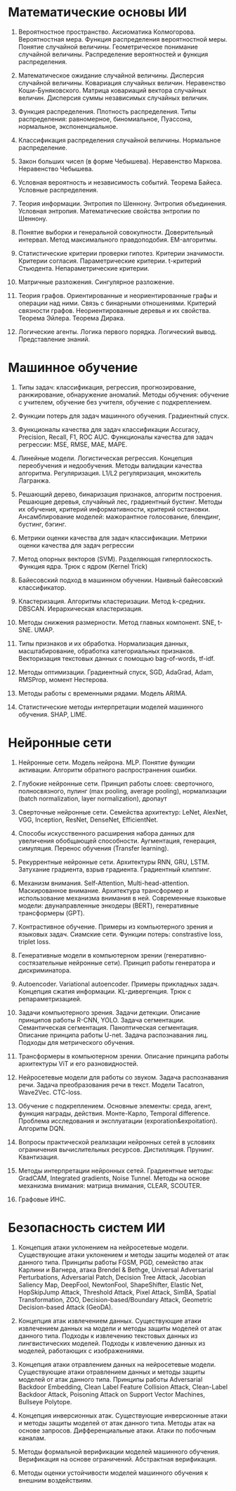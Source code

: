 # Математические основы ИИ 

1.	Вероятностное пространство. Аксиоматика Колмогорова. Вероятностная мера. Функция распределения вероятностной меры. Понятие случайной величины. Геометрическое понимание случайной величины. Распределение вероятностей и функция распределения. 

2.	Математическое ожидание случайной величины. Дисперсия случайной величины. Ковариация случайных величин. Неравенство Коши-Буняковского. Матрица ковариаций вектора случайных величин. Дисперсия суммы независимых случайных величин.

3.	Функция распределения. Плотность распределения. Типы распределения: равномерное, биномиальное, Пуассона, нормальное, экспоненциальное. 

4.	Классификация распределения случайной величины. Нормальное распределение. 

5.	Закон больших чисел (в форме Чебышева). Неравенство Маркова. Неравенство Чебышева. 

6.	Условная вероятность и независимость событий. Теорема Байеса. Условные распределения. 

7.	Теория информации. Энтропия по Шеннону. Энтропия объединения. Условная энтропия. Математические свойства энтропии по Шеннону. 

8.	Понятие выборки и генеральной совокупности. Доверительный интервал. Метод максимального правдоподобия. EM-алгоритмы.

9.	Статистические критерии проверки гипотез. Критерии значимости. Критерии согласия. Параметрические критерии. t-критерий Стьюдента. Непараметрические критерии.

10.	Матричные разложения. Сингулярное разложение.

11.	Теория графов. Ориентированные и неориентированные графы и операции над ними. Связь с бинарными отношениями. Критерий связности графов. Неориентированные деревья и их свойства. Теорема Эйлера. Теорема Дирака.

12.	Логические агенты. Логика первого порядка. Логический вывод. Представление знаний. 

# Машинное обучение

1.	Типы задач: классификация, регрессия, прогнозирование, ранжирование, обнаружение аномалий. Методы обучения: обучение с учителем, обучение без учителя, обучение с подкреплением. 

2.	Функции потерь для задач машинного обучения. Градиентный спуск.

3.	Функционалы качества для задач классификации Accuracy, Precision, Recall, F1, ROC AUC.  Функционалы качества для задач регрессии: MSE, RMSE, MAE, MAPE.

4.	Линейные модели. Логистическая регрессия. Концепция переобучения и недообучения. Методы валидации качества алгоритма. Регуляризация. L1/L2 регуляризация, множитель Лагранжа.

5.	Решающий дерево, бинаризация признаков, алгоритм построения. Решающие деревья, случайный лес, градиентный бустинг. Методы их обучения, критерий информативности, критерий остановки. Ансамблирование моделей: мажорантное голосование, блендинг, бустинг, бэгинг.

6.	Метрики оценки качества для задач классификации. Метрики оценки качества для задач регрессии

7.	Метод опорных векторов (SVM). Разделяющая гиперплоскость. Функция ядра. Трюк с ядром (Kernel Trick)

8.	Байесовский подход в машинном обучении. Наивный байесовский классификатор.

9.	Кластеризация. Алгоритмы кластеризации. Метод k-средних. DBSCAN. Иерархическая кластеризация. 

10.	Методы снижения размерности. Метод главных компонент. SNE, t-SNE. UMAP.

11.	Типы признаков и их обработка. Нормализация данных, масштабирование, обработка категориальных признаков. Векторизация текстовых данных с помощью bag-of-words, tf-idf. 

12.	Методы оптимизации. Градиентный спуск, SGD, AdaGrad, Adam, RMSProp, момент Нестерова.

13.	Методы работы с временными рядами. Модель ARIMA. 

14.	Статистические методы интерпретации моделей машинного обучения. SHAP, LIME.

# Нейронные сети

1.	Нейронные сети. Модель нейрона. MLP. Понятие функции активации. Алгоритм обратного распространения ошибки.

2.	Глубокие нейронные сети. Принцип работы слоев: сверточного, полносвязного, пулинг (max pooling, average pooling), нормализации (batch normalization, layer normalization), дропаут

3.	Сверточные нейронные сети. Семейства архитектур: LeNet, AlexNet, VGG, Inception, ResNet, DenseNet, EfficientNet. 

4.	Способы искусственного расширения набора данных для увеличения обобщающей способности. Аугментация, генерация, симуляция. Перенос обучения (Transfer learning).

5.	Рекуррентные нейронные сети. Архитектуры RNN, GRU, LSTM. Затухание градиента, взрыв градиента. Градиентный клиппинг.

6.	Механизм внимания. Self-Attention, Multi-head-attention. Маскированное внимание. Архитектура трансформер и использование механизма внимания в ней. Современные языковые модели: двунаправленные энкодеры (BERT), генеративные трансформеры (GPT).

7.	Контрастивное обучение. Примеры из компьютерного зрения и языковых задач. Сиамские сети. Функции потерь: constrastive loss, triplet loss.

8.	Генеративные модели в компьютерном зрении (генеративно-состязательные нейронные сети). Принцип работы генератора и дискриминатора.

9.	Autoencoder. Variational autoencoder. Примеры прикладных задач. Концепция сжатия информации. KL-дивергенция. Трюк с репараметризацией.

10.	Задачи компьютерного зрения. Задачи детекции. Описание принципов работы R-CNN, YOLO. Задача сегментации. Семантическая сегментация. Паноптическая сегментация. Описание принципа работы U-net. Задача распознавания лиц. Подходы для метрического обучения. 

11.	Трансформеры в компьютерном зрении. Описание принципа работы архитектуры ViT и его разновидностей.

12.	Нейросетевые модели для работы со звуком. Задача распознавания речи. Задача преобразования речи в текст. Модели Tacatron, Wave2Vec. CTC-loss.

13.	Обучение с подкреплением. Основные элементы: среда, агент, функция награды, действия. Монте-Карло, Temporal difference. Проблема исследования и эксплуатации (exporation&expoitation). Алгоритм DQN.

14.	Вопросы практической реализации нейронных сетей в условиях ограничения вычислительных ресурсов. Дистилляция. Прунинг. Квантизация. 

15.	Методы интерпретации нейронных сетей. Градиентные методы: GradCAM, Integrated gradients, Noise Tunnel. Методы на основе механизма внимания: матрица внимания, CLEAR, SCOUTER.

16.	Графовые ИНС.

# Безопасность систем ИИ

1.	Концепция атаки уклонением на нейросетевые модели. Существующие атаки уклонением и методы защиты моделей от атак данного типа. Принципы работы FGSM, PGD, семейство атак Карлини и Вагнера, атака Brendel & Bethge, Universal Adversarial Perturbations, Adversarial Patch, Decision Tree Attack, Jacobian Saliency Map, DeepFool, NewtonFool, ShapeShifter, Elastic Net, HopSkipJump Attack, Threshold Attack, Pixel Attack, SimBA, Spatial Transformation, ZOO, Decision-based/Boundary Attack, Geometric Decision-based Attack (GeoDA).

2.	Концепция атак извлечением данных. Существующие атаки извлечением данных на модели и методы защиты моделей от атак данного типа. Подходы к извлечению текстовых данных из лингвистических моделей. Подходы к извлечению данных из моделей, работающих с изображениями.

3.	Концепция атаки отравлением данных на нейросетевые модели. Существующие атаки отравлением данных и методы защиты моделей от атак данного типа. Принципы работы Adversarial Backdoor Embedding, Clean Label Feature Collision Attack, Clean-Label Backdoor Attack, Poisoning Attack on Support Vector Machines, Bullseye Polytope.

4.	Концепция инверсионных атак. Существующие инверсионные атаки и методы защиты моделей от атак данного типа. Методы атак на основе запросов. Дифференциальные атаки. Атаки по побочным каналам.

5.	Методы формальной верификации моделей машинного обучения. Верификация на основе ограничений. Абстрактная верификация.

6.	Методы оценки устойчивости моделей машинного обучения к внешним воздействиям.
